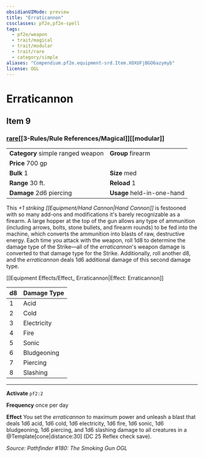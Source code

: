 ```yaml
---
obsidianUIMode: preview
title: "Erraticannon"
cssclasses: pf2e,pf2e-spell
tags:
  - pf2e/weapon
  - trait/magical
  - trait/modular
  - trait/rare
  - category/simple
aliases: "Compendium.pf2e.equipment-srd.Item.XOXUFjBGO6azymyb"
license: OGL
---
```

# Erraticannon
## Item 9
### [rare](rare.md "Rare Rarity Trait")[[3-Rules/Rule References/Magical]][[modular]]

|  |  |
| -- | -- |
| **Category** simple ranged weapon | **Group** firearm |
| **Price** 700 gp |  |
| **Bulk** 1 | **Size** med |
|**Range** 30 ft.| **Reload** 1|
| **Damage** 2d6 piercing  | **Usage** held-in-one-hand |



This _+1 striking [[Equipment/Hand Cannon|Hand Cannon]]_ is festooned with so many add-ons and modifications it's barely recognizable as a firearm. A large hopper at the top of the gun allows any type of ammunition (including arrows, bolts, stone bullets, and firearm rounds) to be fed into the machine, which converts the ammunition into blasts of raw, destructive energy. Each time you attack with the weapon, roll 1d8 to determine the damage type of the Strike—all of the _erraticannon_'s weapon damage is converted to that damage type for the Strike. Additionally, roll another d8, and the _erraticannon_ deals 1d6 additional damage of this second damage type.

[[Equipment Effects/Effect_ Erraticannon|Effect: Erraticannon]]

  

| **d8** | **Damage Type** |
| --- | --- |
| 1 | Acid |
| 2 | Cold |
| 3 | Electricity |
| 4 | Fire |
| 5 | Sonic |
| 6 | Bludgeoning |
| 7 | Piercing |
| 8 | Slashing |

* * *

**Activate** `pf2:2`

**Frequency** once per day

**Effect** You set the _erraticannon_ to maximum power and unleash a blast that deals 1d6 acid, 1d6 cold, 1d6 electricity, 1d6 fire, 1d6 sonic, 1d6 bludgeoning, 1d6 piercing, and 1d6 slashing damage to all creatures in a @Template\[cone|distance:30\] (DC 25 Reflex check save).

*Source: Pathfinder #180: The Smoking Gun*
*OGL*
